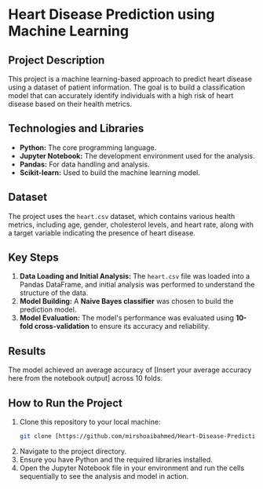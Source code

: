 # Heart Disease Prediction using Machine Learning

## Project Description

This project is a machine learning-based approach to predict heart disease using a dataset of patient information. The goal is to build a classification model that can accurately identify individuals with a high risk of heart disease based on their health metrics.

## Technologies and Libraries

* **Python:** The core programming language.
* **Jupyter Notebook:** The development environment used for the analysis.
* **Pandas:** For data handling and analysis.
* **Scikit-learn:** Used to build the machine learning model.

## Dataset

The project uses the `heart.csv` dataset, which contains various health metrics, including age, gender, cholesterol levels, and heart rate, along with a target variable indicating the presence of heart disease.

## Key Steps

1.  **Data Loading and Initial Analysis:** The `heart.csv` file was loaded into a Pandas DataFrame, and initial analysis was performed to understand the structure of the data.
2.  **Model Building:** A **Naive Bayes classifier** was chosen to build the prediction model.
3.  **Model Evaluation:** The model's performance was evaluated using **10-fold cross-validation** to ensure its accuracy and reliability.

## Results

The model achieved an average accuracy of [Insert your average accuracy here from the notebook output] across 10 folds.

## How to Run the Project

1.  Clone this repository to your local machine:
    ```bash
    git clone [https://github.com/mirshoaibahmed/Heart-Disease-Prediction-Project.git
    ```
2.  Navigate to the project directory.
3.  Ensure you have Python and the required libraries installed.
4.  Open the Jupyter Notebook file in your environment and run the cells sequentially to see the analysis and model in action.
